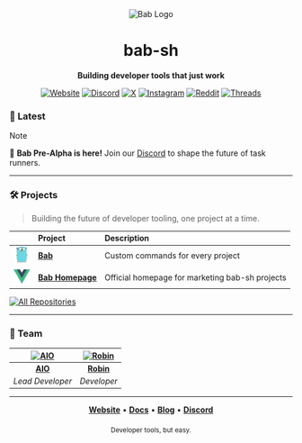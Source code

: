 <div align="center">

<img src="https://cdn.bab.sh/l/favicon" alt="Bab Logo" width="120"/>

<h1>bab-sh</h1>

**Building developer tools that just work**

[![Website](https://img.shields.io/badge/bab.sh-000000?style=for-the-badge&logo=safari&logoColor=white)](https://bab.sh)
[![Discord](https://img.shields.io/badge/Discord-5865F2?style=for-the-badge&logo=discord&logoColor=white)](https://discord.bab.sh)
[![X](https://img.shields.io/badge/X-000000?style=for-the-badge&logo=x&logoColor=white)](https://x.com/Bab42821558638)
[![Instagram](https://img.shields.io/badge/Instagram-E4405F?style=for-the-badge&logo=instagram&logoColor=white)](https://instagram.com/babshdev)
[![Reddit](https://img.shields.io/badge/Reddit-FF4500?style=for-the-badge&logo=reddit&logoColor=white)](https://reddit.com/r/babsh)
[![Threads](https://img.shields.io/badge/Threads-000000?style=for-the-badge&logo=threads&logoColor=white)](https://threads.net/@babshdev)

</div>

### 📢 Latest

> [!NOTE]
> 🚀 **Bab Pre-Alpha is here!** Join our [Discord](https://discord.bab.sh) to shape the future of task runners.

---

### 🛠️ Projects

> Building the future of developer tooling, one project at a time.

|                                                                                                                  | Project                                                    | Description                                     |
|:----------------------------------------------------------------------------------------------------------------:|:-----------------------------------------------------------|:------------------------------------------------|
|    <img src="https://raw.githubusercontent.com/devicons/devicon/master/icons/go/go-original.svg" width="30"/>    | **[Bab](https://github.com/bab-sh/bab)**                   | Custom commands for every project               |
| <img src="https://raw.githubusercontent.com/devicons/devicon/master/icons/vuejs/vuejs-original.svg" width="30"/> | **[Bab Homepage](https://github.com/bab-sh/bab-homepage)** | Official homepage for marketing bab-sh projects |

[![All Repositories](https://img.shields.io/badge/View_All_Projects-000000?style=for-the-badge&logo=github&logoColor=white)](https://github.com/orgs/bab-sh/repositories)


---

### 👥 Team

| <a href="https://github.com/aiomayo"><img src="https://avatars.githubusercontent.com/u/69240351" width="100" alt="AIO"/></a> | <a href="https://github.com/robin-engels"><img src="https://avatars.githubusercontent.com/u/103217628" width="100" alt="Robin"/></a> |
|:----------------------------------------------------------------------------------------------------------------------------:|:------------------------------------------------------------------------------------------------------------------------------------:|
|                                            **[AIO](https://github.com/aiomayo)**                                             |                                             **[Robin](https://github.com/robin-engels)**                                             |
|                                                       *Lead Developer*                                                       |                                                             *Developer*                                                              |

---

<div align="center">

[**Website**](https://bab.sh) • [**Docs**](https://docs.bab.sh) • [**Blog**](https://blog.bab.sh) • [**Discord**](https://discord.bab.sh)

</div>

<div align="center">

<sub>Developer tools, but easy.</sub>

</div>
